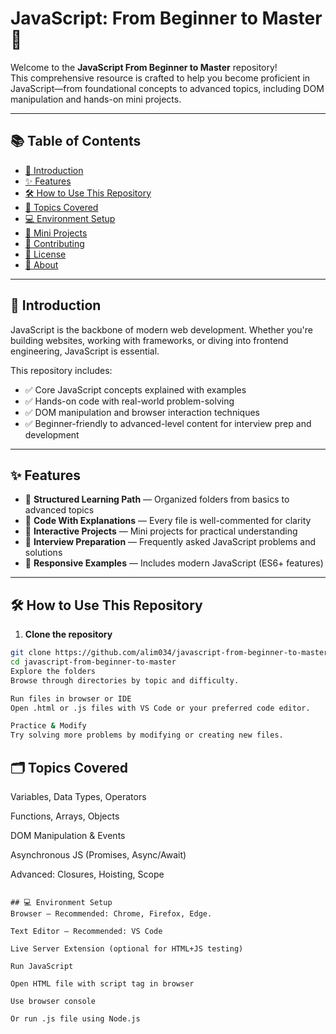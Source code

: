 # JavaScript: From Beginner to Master 🚀

Welcome to the **JavaScript From Beginner to Master** repository!  
This comprehensive resource is crafted to help you become proficient in JavaScript—from foundational concepts to advanced topics, including DOM manipulation and hands-on mini projects.

---

## 📚 Table of Contents

- [📖 Introduction](#-introduction)
- [✨ Features](#-features)
- [🛠 How to Use This Repository](#-how-to-use-this-repository)
- [📂 Topics Covered](#-topics-covered)
- [💻 Environment Setup](#-environment-setup)
- [🧪 Mini Projects](#-mini-projects)
- [🤝 Contributing](#-contributing)
- [📝 License](#-license)
- [🚀 About](#-about)

---

## 📖 Introduction

JavaScript is the backbone of modern web development. Whether you're building websites, working with frameworks, or diving into frontend engineering, JavaScript is essential.

This repository includes:

- ✅ Core JavaScript concepts explained with examples  
- ✅ Hands-on code with real-world problem-solving  
- ✅ DOM manipulation and browser interaction techniques  
- ✅ Beginner-friendly to advanced-level content for interview prep and development  

---

## ✨ Features

- 📂 **Structured Learning Path** — Organized folders from basics to advanced topics  
- 💬 **Code With Explanations** — Every file is well-commented for clarity  
- 🧩 **Interactive Projects** — Mini projects for practical understanding  
- 💼 **Interview Preparation** — Frequently asked JavaScript problems and solutions  
- 🚀 **Responsive Examples** — Includes modern JavaScript (ES6+ features)  

---

## 🛠 How to Use This Repository

1. **Clone the repository**
```bash
git clone https://github.com/alim034/javascript-from-beginner-to-master.git
cd javascript-from-beginner-to-master
Explore the folders
Browse through directories by topic and difficulty.

Run files in browser or IDE
Open .html or .js files with VS Code or your preferred code editor.

Practice & Modify
Try solving more problems by modifying or creating new files.

```

## 🗂️ Topics Covered
Variables, Data Types, Operators

Functions, Arrays, Objects

DOM Manipulation & Events

Asynchronous JS (Promises, Async/Await)

Advanced: Closures, Hoisting, Scope

````

## 💻 Environment Setup
Browser – Recommended: Chrome, Firefox, Edge.

Text Editor – Recommended: VS Code

Live Server Extension (optional for HTML+JS testing)

Run JavaScript

Open HTML file with script tag in browser

Use browser console

Or run .js file using Node.js


